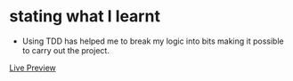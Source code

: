 # stating what I learnt
- Using TDD has helped me to break my logic into bits making it possible to carry out the project.

[Live Preview](https://goodcodercj.github.io/DOM-practice-using-repeat-string-challenge/)
